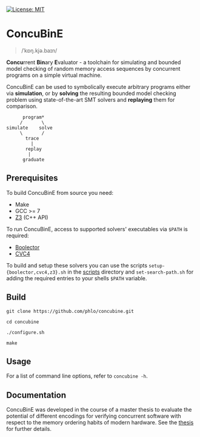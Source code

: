 [![License: MIT](https://img.shields.io/badge/License-MIT-yellow.svg)](https://opensource.org/licenses/MIT)

# ConcuBinE

> /ˈkɒŋ.kjə.baɪn/

**Concu**rrent **Bin**ary **E**valuator - a toolchain for simulating and bounded model checking of random memory access sequences by concurrent programs on a simple virtual machine.

ConcuBinE can be used to symbolically execute arbitrary programs either via **simulation**, or by **solving** the resulting bounded model checking problem using state-of-the-art SMT solvers and **replaying** them for comparison.

```
      program*
     /       \
simulate    solve
     \       /
       trace
         |
       replay
        |
      graduate
```

## Prerequisites

To build ConcuBinE from source you need:

* Make
* GCC >= 7
* [Z3](https://z3prover.github.io) (C++ API)

To run ConcuBinE, access to supported solvers' executables via `$PATH` is required:

* [Boolector](https://boolector.github.io)
* [CVC4](https://cvc4.github.io)

To build and setup these solvers you can use the scripts `setup-{boolector,cvc4,z3}.sh` in the [scripts](scripts) directory and `set-search-path.sh` for adding the required entries to your shells `$PATH` variable.

## Build

```shell
git clone https://github.com/phlo/concubine.git

cd concubine

./configure.sh

make
```

## Usage

For a list of command line options, refer to `concubine -h`.

## Documentation

ConcuBinE was developed in the course of a master thesis to evaluate the potential of different encodings for verifying concurrent software with respect to the memory ordering habits of modern hardware.
See the [thesis](doc/thesis/thesis.pdf) for further details.

